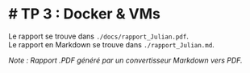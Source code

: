 # # TP 3 : Docker & VMs
Le rapport se trouve dans `./docs/rapport_Julian.pdf`. <br>
Le rapport en Markdown se trouve dans `./rapport_Julian.md`.

*Note : Rapport .PDF généré par un convertisseur Markdown vers PDF.*
